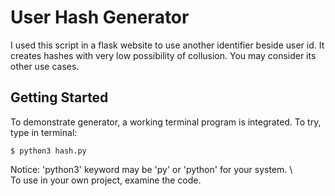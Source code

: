 # User Hash Generator

I used this script in a flask website to use another identifier beside user id. It creates hashes with very low possibility of collusion. You may consider its other use cases.

## Getting Started

To demonstrate generator, a working terminal program is integrated. To try, type in terminal:

`$ python3 hash.py`

Notice: 'python3' keyword may be 'py' or 'python' for your system. \\
<br>
To use in your own project, examine the code.
